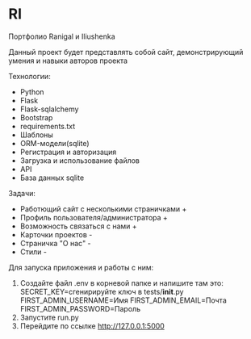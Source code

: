 # RI
Портфолио Ranigal и Iliushenka 

Данный проект будет представлять собой сайт, демонстрирующий умения и навыки авторов проекта

Технологии:
- Python
- Flask
- Flask-sqlalchemy
- Bootstrap
- requirements.txt
- Шаблоны
- ORM-модели(sqlite)
- Регистрация и авторизация
- Загрузка и использование файлов
- API
- База данных sqlite

Задачи:
- Работющий сайт с несколькими страничками +
- Профиль пользователя/администратора +
- Возможность связаться с нами +
- Карточки проектов -
- Страничка "О нас" -
- Стили -

Для запуска приложения и работы с ним:
1) Создайте файл .env в корневой папке и напишите там это:
    SECRET_KEY=сгенирируйте ключ в tests/__init__.py
    FIRST_ADMIN_USERNAME=Имя
    FIRST_ADMIN_EMAIL=Почта
    FIRST_ADMIN_PASSWORD=Пароль
2) Запустите run.py
3) Перейдите по ссылке http://127.0.0.1:5000